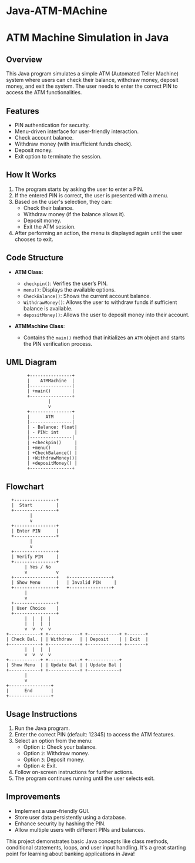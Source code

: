 # Java-ATM-MAchine

# ATM Machine Simulation in Java

## Overview
This Java program simulates a simple ATM (Automated Teller Machine) system where users can check their balance, withdraw money, deposit money, and exit the system. The user needs to enter the correct PIN to access the ATM functionalities.

## Features
- PIN authentication for security.
- Menu-driven interface for user-friendly interaction.
- Check account balance.
- Withdraw money (with insufficient funds check).
- Deposit money.
- Exit option to terminate the session.

## How It Works
1. The program starts by asking the user to enter a PIN.
2. If the entered PIN is correct, the user is presented with a menu.
3. Based on the user's selection, they can:
   - Check their balance.
   - Withdraw money (if the balance allows it).
   - Deposit money.
   - Exit the ATM session.
4. After performing an action, the menu is displayed again until the user chooses to exit.

## Code Structure
- **ATM Class**:
  - `checkpin()`: Verifies the user’s PIN.
  - `menu()`: Displays the available options.
  - `CheckBalance()`: Shows the current account balance.
  - `WithdrawMoney()`: Allows the user to withdraw funds if sufficient balance is available.
  - `depositMoney()`: Allows the user to deposit money into their account.

- **ATMMachine Class**:
  - Contains the `main()` method that initializes an `ATM` object and starts the PIN verification process.

## UML Diagram
```
        +----------------+
        |    ATMMachine  |
        |----------------|
        | +main()        |
        +----------------+
                |
                v
        +----------------+
        |      ATM       |
        |----------------|
        | - Balance: float|
        | - PIN: int      |
        |----------------|
        | +checkpin()     |
        | +menu()         |
        | +CheckBalance() |
        | +WithdrawMoney()|
        | +depositMoney() |
        +----------------+
```

## Flowchart
```plaintext
  +----------------+
  |  Start         |
  +----------------+
         |
         v
  +----------------+
  | Enter PIN      |
  +----------------+
         |
         v
  +----------------+
  | Verify PIN     |
  +----------------+
       | Yes / No
       v           v
  +----------------+   +----------------+
  | Show Menu      |   | Invalid PIN     |
  +----------------+   +----------------+
       |
       v
  +----------------+
  | User Choice    |
  +----------------+
       |  |  |  |
       |  |  |  |
       v  v  v  v
+------------+ +------------+ +------------+ +-------+
| Check Bal. | | Withdraw   | | Deposit    | | Exit  |
+------------+ +------------+ +------------+ +-------+
       |  |  |  |
       v  v  v  v
+------------+ +------------+ +------------+
| Show Menu  | | Update Bal | | Update Bal |
+------------+ +------------+ +------------+
       |
       v
+----------------+
|      End       |
+----------------+
```

## Usage Instructions
1. Run the Java program.
2. Enter the correct PIN (default: 12345) to access the ATM features.
3. Select an option from the menu:
   - Option `1`: Check your balance.
   - Option `2`: Withdraw money.
   - Option `3`: Deposit money.
   - Option `4`: Exit.
4. Follow on-screen instructions for further actions.
5. The program continues running until the user selects exit.

## Improvements
- Implement a user-friendly GUI.
- Store user data persistently using a database.
- Enhance security by hashing the PIN.
- Allow multiple users with different PINs and balances.

This project demonstrates basic Java concepts like class methods, conditional statements, loops, and user input handling. It's a great starting point for learning about banking applications in Java!

